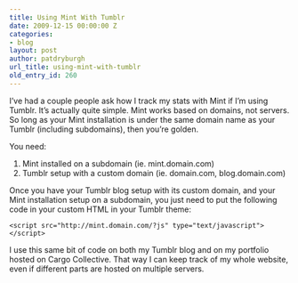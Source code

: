 ```yaml
---
title: Using Mint With Tumblr
date: 2009-12-15 00:00:00 Z
categories:
- blog
layout: post
author: patdryburgh
url_title: using-mint-with-tumblr
old_entry_id: 260
---
```


I’ve had a couple people ask how I track my stats with Mint if I’m using Tumblr. It’s actually quite simple. Mint works based on domains, not servers. So long as your Mint installation is under the same domain name as your Tumblr (including subdomains), then you’re golden.

You need:

1. Mint installed on a subdomain (ie. mint.domain.com)
2. Tumblr setup with a custom domain (ie. domain.com, blog.domain.com)

Once you have your Tumblr blog setup with its custom domain, and your Mint installation setup on a subdomain, you just need to put the following code in your custom HTML in your Tumblr theme:

<pre><code>&lt;script src="http://mint.domain.com/?js" type="text/javascript">&lt;/script></code></pre>

I use this same bit of code on both my Tumblr blog and on my portfolio hosted on Cargo Collective. That way I can keep track of my whole website, even if different parts are hosted on multiple servers.